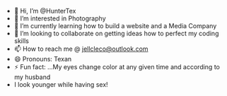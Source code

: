 - 👋 Hi, I’m @HunterTex
- 👀 I’m interested in Photography
- 🌱 I’m currently learning how to build a website and a Media Company
- 💞️ I’m looking to collaborate on getting ideas how to perfect my coding skills
- 📫 How to reach me @ jellcleco@outlook.com
- 😄 Pronouns: Texan
- ⚡ Fun fact: ...My eyes change color at any given time and according to my husband
- I look younger while having sex! 

<!---
HunterTex/HunterTex is a ✨ special ✨ repository because its `README.md` (this file) appears on your GitHub profile.
You can click the Preview link to take a look at your changes.
--->
